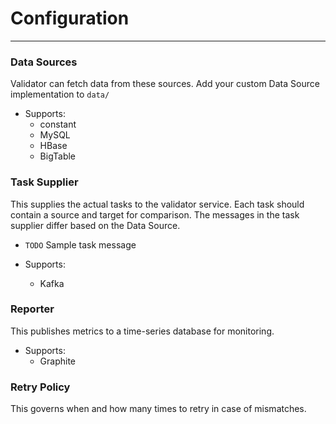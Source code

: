# Configuration
---

### Data Sources 
Validator can fetch data from these sources. Add your custom Data Source implementation to `data/`

- Supports:
    - constant
    - MySQL
    - HBase
    - BigTable

### Task Supplier
This supplies the actual tasks to the validator service. Each task should contain a source and target for comparison.
The messages in the task supplier differ based on the Data Source. 
- `TODO` Sample task message

- Supports:
    - Kafka

### Reporter
This publishes metrics to a time-series database for monitoring. 

- Supports:
    - Graphite

### Retry Policy
This governs when and how many times to retry in case of mismatches.